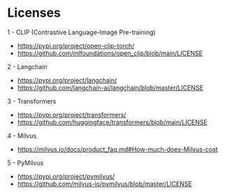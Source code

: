 # Licenses
1 - CLIP (Contrastive Language-Image Pre-training)
* https://pypi.org/project/open-clip-torch/
* https://github.com/mlfoundations/open_clip/blob/main/LICENSE

2 - Langchain
* https://pypi.org/project/langchain/
* https://github.com/langchain-ai/langchain/blob/master/LICENSE

3 - Transformers
* https://pypi.org/project/transformers/
* https://github.com/huggingface/transformers/blob/main/LICENSE

4 - Milvus
* https://milvus.io/docs/product_faq.md#How-much-does-Milvus-cost

5 - PyMilvus
* https://pypi.org/project/pymilvus/
* https://github.com/milvus-io/pymilvus/blob/master/LICENSE